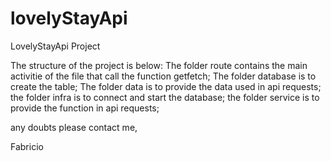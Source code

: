 # lovelyStayApi
LovelyStayApi Project

The structure of the project is below:
The folder route contains the main activitie of the file that call the function getfetch;
The folder database is to create the table;
The folder data is to provide the data used in api requests;
the folder infra is to connect and start the database;
the folder service is to provide the function in api requests;

any doubts please contact me,

Fabricio

